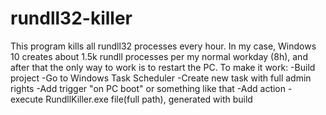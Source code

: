 # rundll32-killer

This program kills all rundll32 processes every hour. In my case, Windows 10 creates about 1.5k rundll processes per my normal workday (8h), and after that the only way to work is to restart the PC.
To make it work:
-Build project
-Go to Windows Task Scheduler
-Create new task with full admin rights
-Add trigger "on PC boot" or something like that
-Add action - execute RundllKiller.exe file(full path), generated with build
